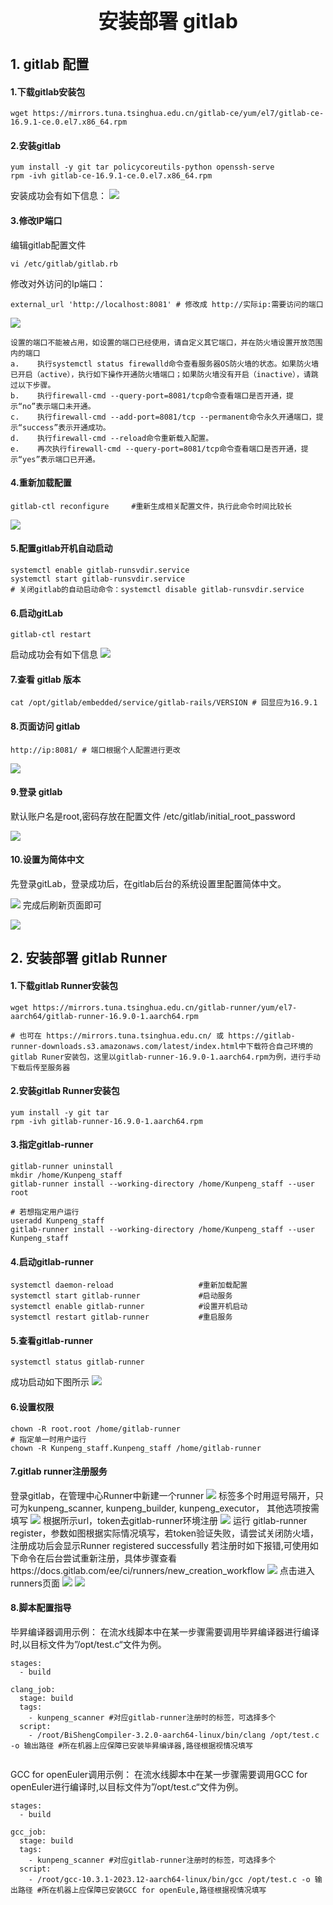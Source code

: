 <p style="text-align: center;font-size: 32px">
<strong>安装部署 gitlab</strong>
</p>

## 1. gitlab 配置

#### 1.下载gitlab安装包

```
wget https://mirrors.tuna.tsinghua.edu.cn/gitlab-ce/yum/el7/gitlab-ce-16.9.1-ce.0.el7.x86_64.rpm
```

#### 2.安装gitlab

```
yum install -y git tar policycoreutils-python openssh-serve
rpm -ivh gitlab-ce-16.9.1-ce.0.el7.x86_64.rpm
```



安装成功会有如下信息：
![](./gitlab/安装01.PNG) 

#### 3.修改IP端口

编辑gitlab配置文件

```
vi /etc/gitlab/gitlab.rb
```

修改对外访问的Ip端口：

```
external_url 'http://localhost:8081' # 修改成 http://实际ip:需要访问的端口
```

![](./gitlab/访问地址.PNG) 

```
设置的端口不能被占用，如设置的端口已经使用，请自定义其它端口，并在防火墙设置开放范围内的端口
a.    执行systemctl status firewalld命令查看服务器OS防火墙的状态。如果防火墙已开启（active），执行如下操作开通防火墙端口；如果防火墙没有开启（inactive），请跳过以下步骤。
b.    执行firewall-cmd --query-port=8081/tcp命令查看端口是否开通，提示“no”表示端口未开通。
c.    执行firewall-cmd --add-port=8081/tcp --permanent命令永久开通端口，提示“success”表示开通成功。
d.    执行firewall-cmd --reload命令重新载入配置。
e.    再次执行firewall-cmd --query-port=8081/tcp命令查看端口是否开通，提示“yes”表示端口已开通。
```

#### 4.重新加载配置

```
gitlab-ctl reconfigure     #重新生成相关配置文件，执行此命令时间比较长
```

![](./gitlab/重新配置.PNG) 

#### 5.配置gitlab开机自动启动

```
systemctl enable gitlab-runsvdir.service
systemctl start gitlab-runsvdir.service
# 关闭gitlab的自动启动命令：systemctl disable gitlab-runsvdir.service
```

#### 6.启动gitLab

```
gitlab-ctl restart      
```

启动成功会有如下信息
![](./gitlab/启动01.PNG) 

#### 7.查看 gitlab 版本

```
cat /opt/gitlab/embedded/service/gitlab-rails/VERSION # 回显应为16.9.1
```

#### 8.页面访问 gitlab

```
http://ip:8081/ # 端口根据个人配置进行更改
```

![](./gitlab/登录01.PNG) 

#### 9.登录 gitlab

默认账户名是root,密码存放在配置文件 /etc/gitlab/initial_root_password

![](./gitlab/密码01.PNG) 

#### 10.设置为简体中文

先登录gitLab，登录成功后，在gitlab后台的系统设置里配置简体中文。

![](./gitlab/中文01.PNG) 
完成后刷新页面即可

![](./gitlab/中文02.PNG) 

## 2. 安装部署 gitlab Runner

#### 1.下载gitlab Runner安装包

```
wget https://mirrors.tuna.tsinghua.edu.cn/gitlab-runner/yum/el7-aarch64/gitlab-runner-16.9.0-1.aarch64.rpm

# 也可在 https://mirrors.tuna.tsinghua.edu.cn/ 或 https://gitlab-runner-downloads.s3.amazonaws.com/latest/index.html中下载符合自己环境的gitlab Runer安装包，这里以gitlab-runner-16.9.0-1.aarch64.rpm为例，进行手动下载后传至服务器
```

#### 2.安装gitlab Runner安装包

```
yum install -y git tar 
rpm -ivh gitlab-runner-16.9.0-1.aarch64.rpm
```
#### 3.指定gitlab-runner

```
gitlab-runner uninstall
mkdir /home/Kunpeng_staff
gitlab-runner install --working-directory /home/Kunpeng_staff --user root

# 若想指定用户运行
useradd Kunpeng_staff 
gitlab-runner install --working-directory /home/Kunpeng_staff --user Kunpeng_staff
```
#### 4.启动gitlab-runner


```
systemctl daemon-reload                   #重新加载配置
systemctl start gitlab-runner             #启动服务
systemctl enable gitlab-runner            #设置开机启动
systemctl restart gitlab-runner           #重启服务
```
#### 5.查看gitlab-runner

```
systemctl status gitlab-runner
```
成功启动如下图所示
![](./gitlab/gitlab-runner启动.PNG) 

#### 6.设置权限

```
chown -R root.root /home/gitlab-runner
# 指定单一时用户运行
chown -R Kunpeng_staff.Kunpeng_staff /home/gitlab-runner
```
#### 7.gitlab runner注册服务
登录gitlab，在管理中心Runner中新建一个runner
![](./gitlab/注册02.PNG) 
标签多个时用逗号隔开，只可为kunpeng_scanner, kunpeng_builder, kunpeng_executor，
其他选项按需填写
![](./gitlab/注册03.PNG) 
根据所示url，token去gitlab-runner环境注册
![](./gitlab/注册06.PNG) 
运行 gitlab-runner register，参数如图根据实际情况填写，若token验证失败，请尝试关闭防火墙，注册成功后会显示Runner registered successfully
若注册时如下报错,可使用如下命令在后台尝试重新注册，具体步骤查看https://docs.gitlab.com/ee/ci/runners/new_creation_workflow
![](./gitlab/注册08.PNG) 
点击进入runners页面
![](./gitlab/注册09.PNG) 
![](./gitlab/注册10.PNG) 
#### 8.脚本配置指导
毕昇编译器调用示例：
在流水线脚本中在某一步骤需要调用毕昇编译器进行编译时,以目标文件为”/opt/test.c“文件为例。

```
stages:          
  - build

clang_job:
  stage: build
  tags:
    - kunpeng_scanner #对应gitlab-runner注册时的标签，可选择多个
  script:
    - /root/BiShengCompiler-3.2.0-aarch64-linux/bin/clang /opt/test.c -o 输出路径 #所在机器上应保障已安装毕昇编译器,路径根据视情况填写
  
```
GCC for openEuler调用示例：
在流水线脚本中在某一步骤需要调用GCC for openEuler进行编译时,以目标文件为”/opt/test.c“文件为例。

```
stages:          
  - build

gcc_job:
  stage: build
  tags:
    - kunpeng_scanner #对应gitlab-runner注册时的标签，可选择多个
  script:
    - /root/gcc-10.3.1-2023.12-aarch64-linux/bin/gcc /opt/test.c -o 输出路径 #所在机器上应保障已安装GCC for openEule,路径根据视情况填写



